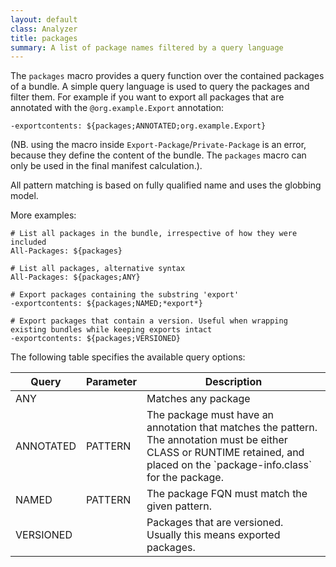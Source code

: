 ```yaml
---
layout: default
class: Analyzer
title: packages 
summary: A list of package names filtered by a query language
---
```



The `packages` macro provides a query function over the contained packages of a bundle. A simple query language is used to query the packages and filter them.
For example if you want to export all packages that are annotated with the `@org.example.Export` annotation:

    -exportcontents: ${packages;ANNOTATED;org.example.Export}

(NB. using the macro inside `Export-Package`/`Private-Package` is an error, because they define the content of the bundle. The `packages` macro can only be used in the final manifest calculation.).

All pattern matching is based on fully qualified name and uses the globbing model.

More examples:

    # List all packages in the bundle, irrespective of how they were included
    All-Packages: ${packages}

    # List all packages, alternative syntax
    All-Packages: ${packages;ANY}

    # Export packages containing the substring 'export'
    -exportcontents: ${packages;NAMED;*export*}
    
    # Export packages that contain a version. Useful when wrapping existing bundles while keeping exports intact
    -exportcontents: ${packages;VERSIONED}

The following table specifies the available query options:

<table>
<thead>
  <tr>
    <th>Query</th>
    <th>Parameter</th>
    <th>Description</th>
  </tr>
</thead>

<tr>
  <td>ANY</td>
  <td></td>
  <td>Matches any package</td>
</tr>

<tr>
  <td>ANNOTATED</td>
  <td>PATTERN</td>
  <td>The package must have an annotation that matches the pattern. The annotation must be either CLASS or RUNTIME retained, and placed on the `package-info.class` for the package.</td>
</tr>

<tr>
  <td>NAMED</td>
  <td>PATTERN</td>
  <td>The package FQN must match the given pattern.</td>
</tr>

<tr>
  <td>VERSIONED</td>
  <td></td>
  <td>Packages that are versioned. Usually this means exported packages.</td>
</tr>
</table>
